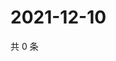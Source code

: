 # 2021-12-10

共 0 条

<!-- BEGIN WEIBO -->
<!-- 最后更新时间 Fri Dec 10 2021 17:12:01 GMT+0800 (China Standard Time) -->

<!-- END WEIBO -->

